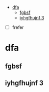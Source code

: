 <!-- Start Document Outline -->

- [dfa](#dfa)
  - [fgbsf](#fgbsf)
  - [iyhgfhujnf 3](#iyhgfhujnf-3)

<!-- End Document Outline -->

- [ ] frefer



# dfa

## fgbsf

## iyhgfhujnf 3
